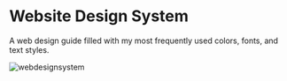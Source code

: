 # Website Design System

A web design guide filled with my most frequently used colors, fonts, and text styles.


![webdesignsystem](https://user-images.githubusercontent.com/85073401/219982207-36b18056-6b39-46c2-9476-54913e09926c.gif)
